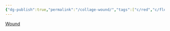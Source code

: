 ```yaml
---
{"dg-publish":true,"permalink":"/collage-wound/","tags":["c/red","c/flower","c/torns","c/cross","c/purple","c/abstract","c/SG"],"created":"2024-01-03T13:39:27.562-05:00","updated":"2024-01-04T18:29:08.101-05:00"}
---
```



[Wound](https://www.instagram.com/p/CISKpIeB3f8/)
